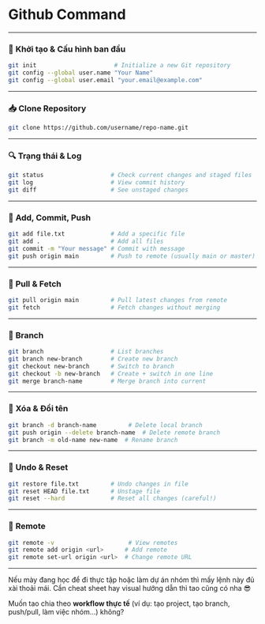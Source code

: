 # Github Command
---

### 🔧 **Khởi tạo & Cấu hình ban đầu**
```bash
git init                      # Initialize a new Git repository
git config --global user.name "Your Name"
git config --global user.email "your.email@example.com"
```

---

### 📥 **Clone Repository**
```bash
git clone https://github.com/username/repo-name.git
```

---

### 🔍 **Trạng thái & Log**
```bash
git status                   # Check current changes and staged files
git log                      # View commit history
git diff                     # See unstaged changes
```

---

### 📁 **Add, Commit, Push**
```bash
git add file.txt             # Add a specific file
git add .                    # Add all files
git commit -m "Your message" # Commit with message
git push origin main         # Push to remote (usually main or master)
```

---

### 🔄 **Pull & Fetch**
```bash
git pull origin main         # Pull latest changes from remote
git fetch                    # Fetch changes without merging
```

---

### 🌿 **Branch**
```bash
git branch                   # List branches
git branch new-branch        # Create new branch
git checkout new-branch      # Switch to branch
git checkout -b new-branch   # Create + switch in one line
git merge branch-name        # Merge branch into current
```

---

### 🚮 **Xóa & Đổi tên**
```bash
git branch -d branch-name         # Delete local branch
git push origin --delete branch-name  # Delete remote branch
git branch -m old-name new-name  # Rename branch
```

---

### 🐛 **Undo & Reset**
```bash
git restore file.txt         # Undo changes in file
git reset HEAD file.txt      # Unstage file
git reset --hard             # Reset all changes (careful!)
```

---

### 🔗 **Remote**
```bash
git remote -v                     # View remotes
git remote add origin <url>      # Add remote
git remote set-url origin <url>  # Change remote URL
```

---

Nếu mày đang học để đi thực tập hoặc làm dự án nhóm thì mấy lệnh này đủ xài thoải mái. Cần cheat sheet hay visual hướng dẫn thì tao cũng có nha 😎

Muốn tao chia theo **workflow thực tế** (ví dụ: tạo project, tạo branch, push/pull, làm việc nhóm...) không?
